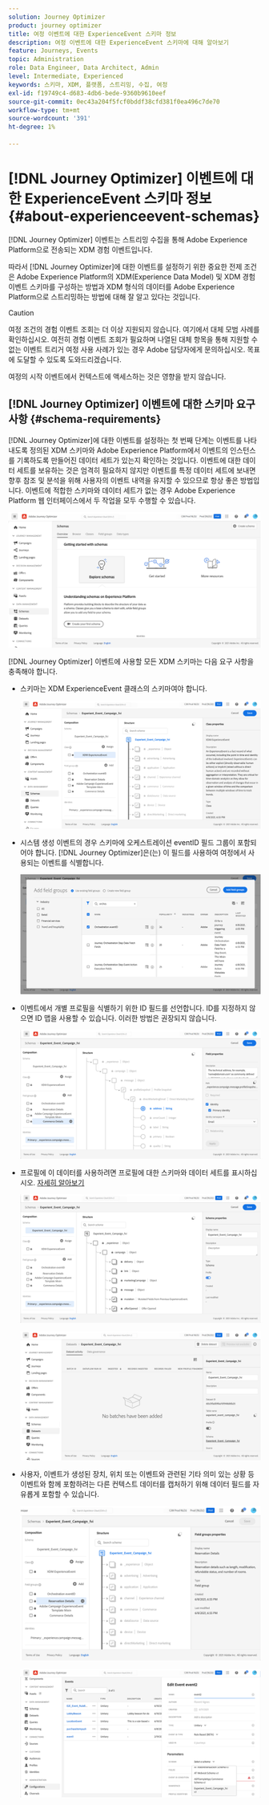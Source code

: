 ```yaml
---
solution: Journey Optimizer
product: journey optimizer
title: 여정 이벤트에 대한 ExperienceEvent 스키마 정보
description: 여정 이벤트에 대한 ExperienceEvent 스키마에 대해 알아보기
feature: Journeys, Events
topic: Administration
role: Data Engineer, Data Architect, Admin
level: Intermediate, Experienced
keywords: 스키마, XDM, 플랫폼, 스트리밍, 수집, 여정
exl-id: f19749c4-d683-4db6-bede-9360b9610eef
source-git-commit: 0ec43a204f5fcf0bddf38cfd381f0ea496c7de70
workflow-type: tm+mt
source-wordcount: '391'
ht-degree: 1%

---
```


# [!DNL Journey Optimizer] 이벤트에 대한 ExperienceEvent 스키마 정보 {#about-experienceevent-schemas}

[!DNL Journey Optimizer] 이벤트는 스트리밍 수집을 통해 Adobe Experience Platform으로 전송되는 XDM 경험 이벤트입니다.

따라서 [!DNL Journey Optimizer]에 대한 이벤트를 설정하기 위한 중요한 전제 조건은 Adobe Experience Platform의 XDM(Experience Data Model) 및 XDM 경험 이벤트 스키마를 구성하는 방법과 XDM 형식의 데이터를 Adobe Experience Platform으로 스트리밍하는 방법에 대해 잘 알고 있다는 것입니다.


>[!CAUTION]
>
>여정 조건의 경험 이벤트 조회는 더 이상 지원되지 않습니다. 여기에서 대체 모범 사례를 확인하십시오. 여전히 경험 이벤트 조회가 필요하며 나열된 대체 항목을 통해 지원할 수 없는 이벤트 트리거 여정 사용 사례가 있는 경우 Adobe 담당자에게 문의하십시오. 목표에 도달할 수 있도록 도와드리겠습니다.
>
>여정의 시작 이벤트에서 컨텍스트에 액세스하는 것은 영향을 받지 않습니다.

## [!DNL Journey Optimizer] 이벤트에 대한 스키마 요구 사항  {#schema-requirements}

[!DNL Journey Optimizer]에 대한 이벤트를 설정하는 첫 번째 단계는 이벤트를 나타내도록 정의된 XDM 스키마와 Adobe Experience Platform에서 이벤트의 인스턴스를 기록하도록 만들어진 데이터 세트가 있는지 확인하는 것입니다. 이벤트에 대한 데이터 세트를 보유하는 것은 엄격히 필요하지 않지만 이벤트를 특정 데이터 세트에 보내면 향후 참조 및 분석을 위해 사용자의 이벤트 내역을 유지할 수 있으므로 항상 좋은 방법입니다. 이벤트에 적합한 스키마와 데이터 세트가 없는 경우 Adobe Experience Platform 웹 인터페이스에서 두 작업을 모두 수행할 수 있습니다.

![](assets/schema1.png)

[!DNL Journey Optimizer] 이벤트에 사용할 모든 XDM 스키마는 다음 요구 사항을 충족해야 합니다.

* 스키마는 XDM ExperienceEvent 클래스의 스키마여야 합니다.

  ![](assets/schema2.png)

* 시스템 생성 이벤트의 경우 스키마에 오케스트레이션 eventID 필드 그룹이 포함되어야 합니다. [!DNL Journey Optimizer]은(는) 이 필드를 사용하여 여정에서 사용되는 이벤트를 식별합니다.

  ![](assets/schema3.png)

* 이벤트에서 개별 프로필을 식별하기 위한 ID 필드를 선언합니다. ID를 지정하지 않으면 ID 맵을 사용할 수 있습니다. 이러한 방법은 권장되지 않습니다.

  ![](assets/schema4.png)

* 프로필에 이 데이터를 사용하려면 프로필에 대한 스키마와 데이터 세트를 표시하십시오. [자세히 알아보기](../data/lookup-aep-data.md)

  ![](assets/schema5.png)

  ![](assets/schema6.png)

* 사용자, 이벤트가 생성된 장치, 위치 또는 이벤트와 관련된 기타 의미 있는 상황 등 이벤트와 함께 포함하려는 다른 컨텍스트 데이터를 캡처하기 위해 데이터 필드를 자유롭게 포함할 수 있습니다.

  ![](assets/schema7.png)

  ![](assets/schema8.png)

<!--
## Leverage schema relationships{#leverage_schema_relationships}

Adobe Experience Platform allows you to define relationships between schemas in order to use one dataset as a lookup table for another. 

Let's say your brand data model has a schema capturing purchases. You also have a schema for the product catalog. You can capture the product ID in the purchase schema and use a relationship to look up more complete product details from the product catalog. This allows you to create an audience for all customers who bought a laptop, for example, without having to explicitly list out all laptop IDs or capture every single product details in transactional systems.

To define a relationship, you need to have a dedicated field in the source schema, in this case the product ID field in the purchase schema. This field needs to reference the product ID field in the destination schema. The source and destination tables must be enabled for profiles and the destination schema must have that common field defined as its primary identity. 

Here is the product catalog schema enabled for profile with the product ID defined as the primary identity. 

![](assets/schema9.png)

Here is the purchase schema with the relationship defined on the product ID field.

![](assets/schema10.png)

>[!NOTE]
>
>Learn more about schema relationships in the [Experience Platform documentation](https://experienceleague.adobe.com/docs/platform-learn/tutorials/schemas/configure-relationships-between-schemas.html?lang=ko).

In Journey Optimizer, you can then leverage all the fields from the linked tables:

* when configuring a business or unitary event, [Read more](../event/experience-event-schema.md#unitary_event_configuration) 
* when using conditions in a journey, [Read more](../event/experience-event-schema.md#journey_conditions_using_event_context) 
* in message personalization, [Read more](../event/experience-event-schema.md#message_personalization) 
* in custom action personalization, [Read more](../event/experience-event-schema.md#custom_action_personalization_with_journey_event_context) 

### Arrays{#relationships_limitations}

You can define a schema relationship on an array of strings, for example, a list of product IDs.

![](assets/schema15.png)

You can also define a schema relationship with an attribute inside of an array of objects, for example a list of purchase information (product ID, product name, price, discount). The lookup values will be available in journeys (conditions, custom actions, etc.) and message personalization. 

![](assets/schema16.png)

### Event configuration{#unitary_event_configuration}

The linked schema fields are available in unitary and business event configuration:

* when browsing through the event schema fields in the event configuration screen.
* when defining a condition for system-generated events.

![](assets/schema11.png)

The linked fields are not available:

* in the event key formula
* in event id condition (rule-based events)

To learn how to configure a unitary event, refer to this [page](../event/about-creating.md).

### Journey conditions using event context{#journey_conditions_using_event_context}

You can use data from a lookup table linked to an event used in a journey for condition building (expression editor).

Add a condition in a journey, edit the expression and unfold the event node in the expression editor. 

![](assets/schema12.png)

To learn how to define journey conditions, refer to this [page](../building-journeys/condition-activity.md).

### Message personalization{#message_personalization}

The linked fields are available when personalizing a message. The related fields are displayed in the context passed from the journey to the message.

![](assets/schema14.png)

To learn how to personalize a message with contextual journey information, refer to this [page](../personalization/personalization-use-case.md).

### Custom action personalization with journey event context{#custom_action_personalization_with_journey_event_context}

The linked fields are available when configuring the action parameters of a journey custom action activity. 

![](assets/schema13.png)

To learn how to use custom actions, refer to this [page](../building-journeys/using-custom-actions.md).
-->
